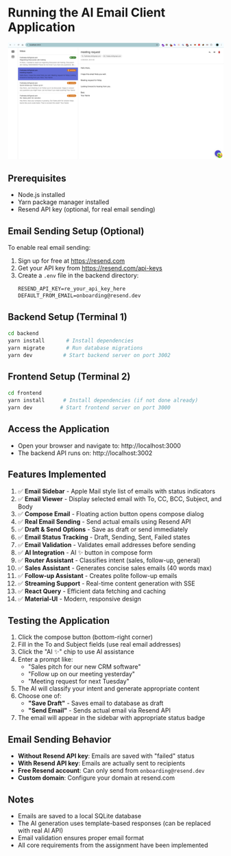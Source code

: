 # Running the AI Email Client Application

![AI Email Client Demo](demo.png)

## Prerequisites
- Node.js installed
- Yarn package manager installed
- Resend API key (optional, for real email sending)

## Email Sending Setup (Optional)
To enable real email sending:
1. Sign up for free at https://resend.com
2. Get your API key from https://resend.com/api-keys
3. Create a `.env` file in the backend directory:
   ```
   RESEND_API_KEY=re_your_api_key_here
   DEFAULT_FROM_EMAIL=onboarding@resend.dev
   ```

## Backend Setup (Terminal 1)
```bash
cd backend
yarn install       # Install dependencies
yarn migrate       # Run database migrations
yarn dev          # Start backend server on port 3002
```

## Frontend Setup (Terminal 2)
```bash
cd frontend
yarn install      # Install dependencies (if not done already)
yarn dev         # Start frontend server on port 3000
```

## Access the Application
- Open your browser and navigate to: http://localhost:3000
- The backend API runs on: http://localhost:3002

## Features Implemented
1. ✅ **Email Sidebar** - Apple Mail style list of emails with status indicators
2. ✅ **Email Viewer** - Display selected email with To, CC, BCC, Subject, and Body
3. ✅ **Compose Email** - Floating action button opens compose dialog
4. ✅ **Real Email Sending** - Send actual emails using Resend API
5. ✅ **Draft & Send Options** - Save as draft or send immediately
6. ✅ **Email Status Tracking** - Draft, Sending, Sent, Failed states
7. ✅ **Email Validation** - Validates email addresses before sending
8. ✅ **AI Integration** - AI ✨ button in compose form
9. ✅ **Router Assistant** - Classifies intent (sales, follow-up, general)
10. ✅ **Sales Assistant** - Generates concise sales emails (40 words max)
11. ✅ **Follow-up Assistant** - Creates polite follow-up emails
12. ✅ **Streaming Support** - Real-time content generation with SSE
13. ✅ **React Query** - Efficient data fetching and caching
14. ✅ **Material-UI** - Modern, responsive design

## Testing the Application
1. Click the compose button (bottom-right corner)
2. Fill in the To and Subject fields (use real email addresses)
3. Click the "AI ✨" chip to use AI assistance
4. Enter a prompt like:
   - "Sales pitch for our new CRM software"
   - "Follow up on our meeting yesterday"
   - "Meeting request for next Tuesday"
5. The AI will classify your intent and generate appropriate content
6. Choose one of:
   - **"Save Draft"** - Saves email to database as draft
   - **"Send Email"** - Sends actual email via Resend API
7. The email will appear in the sidebar with appropriate status badge

## Email Sending Behavior
- **Without Resend API key**: Emails are saved with "failed" status
- **With Resend API key**: Emails are actually sent to recipients
- **Free Resend account**: Can only send from `onboarding@resend.dev`
- **Custom domain**: Configure your domain at resend.com

## Notes
- Emails are saved to a local SQLite database
- The AI generation uses template-based responses (can be replaced with real AI API)
- Email validation ensures proper email format
- All core requirements from the assignment have been implemented